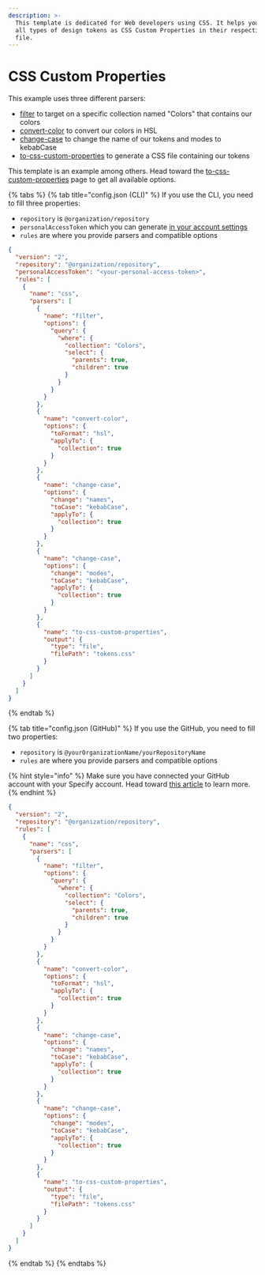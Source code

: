```yaml
---
description: >-
  This template is dedicated for Web developers using CSS. It helps you generate
  all types of design tokens as CSS Custom Properties in their respective CSS
  file.
---
```


# CSS Custom Properties

This example uses three different parsers:

* [filter](https://docs.specifyapp.com/sdtf-beta/parsers/filter) to target on a specific collection named "Colors" that contains our colors
* [convert-color](https://docs.specifyapp.com/sdtf-beta/parsers/convert-color) to convert our colors in HSL
* [change-case](../parsers/change-case.md) to change the name of our tokens and modes to kebabCase
* [to-css-custom-properties](https://docs.specifyapp.com/sdtf-beta/parsers/to-css-custom-properties) to generate a CSS file containing our tokens

This template is an example among others. Head toward the [to-css-custom-properties](https://docs.specifyapp.com/sdtf-beta/parsers/to-css-custom-properties) page to get all available options.&#x20;

{% tabs %}
{% tab title="config.json (CLI)" %}
If you use the CLI, you need to fill three properties:

* `repository`  is `@organization/repository`
* `personalAccessToken` which you can generate [in your account settings](https://specifyapp.com/user/personal-access-tokens)&#x20;
* `rules` are where you provide parsers and compatible options

```json
{
  "version": "2",
  "repository": "@organization/repository",
  "personalAccessToken": "<your-personal-access-token>",
  "rules": [
    {
      "name": "css",
      "parsers": [
        {
          "name": "filter",
          "options": {
            "query": {
              "where": {
                "collection": "Colors",
                "select": {
                  "parents": true,
                  "children": true
                }
              }
            }
          }
        },
        {
          "name": "convert-color",
          "options": {
            "toFormat": "hsl",
            "applyTo": {
              "collection": true
            }
          }
        },
        {
          "name": "change-case",
          "options": {
            "change": "names",
            "toCase": "kebabCase",
            "applyTo": {
              "collection": true
            }
          }
        },
        {
          "name": "change-case",
          "options": {
            "change": "modes",
            "toCase": "kebabCase",
            "applyTo": {
              "collection": true
            }
          }
        },
        {
          "name": "to-css-custom-properties",
          "output": {
            "type": "file",
            "filePath": "tokens.css"
          }
        }
      ]
    }
  ]
}
```
{% endtab %}

{% tab title="config.json (GitHub)" %}
If you use the GitHub, you need to fill two properties:

* `repository`  is `@yourOrganizationName/yourRepositoryName`
* `rules` are where you provide parsers and compatible options

{% hint style="info" %}
Make sure you have connected your GitHub account with your Specify account. Head toward [this article](https://help.specifyapp.com/en/articles/4722440-add-github-as-a-destination) to learn more.
{% endhint %}

```json
{
  "version": "2",
  "repository": "@organization/repository",
  "rules": [
    {
      "name": "css",
      "parsers": [
        {
          "name": "filter",
          "options": {
            "query": {
              "where": {
                "collection": "Colors",
                "select": {
                  "parents": true,
                  "children": true
                }
              }
            }
          }
        },
        {
          "name": "convert-color",
          "options": {
            "toFormat": "hsl",
            "applyTo": {
              "collection": true
            }
          }
        },
        {
          "name": "change-case",
          "options": {
            "change": "names",
            "toCase": "kebabCase",
            "applyTo": {
              "collection": true
            }
          }
        },
        {
          "name": "change-case",
          "options": {
            "change": "modes",
            "toCase": "kebabCase",
            "applyTo": {
              "collection": true
            }
          }
        },
        {
          "name": "to-css-custom-properties",
          "output": {
            "type": "file",
            "filePath": "tokens.css"
          }
        }
      ]
    }
  ]
}
```
{% endtab %}
{% endtabs %}
